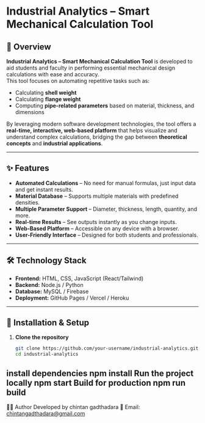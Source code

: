 # Industrial Analytics – Smart Mechanical Calculation Tool

## 📌 Overview
**Industrial Analytics – Smart Mechanical Calculation Tool** is developed to aid students and faculty in performing essential mechanical design calculations with ease and accuracy.  
This tool focuses on automating repetitive tasks such as:
- Calculating **shell weight**
- Calculating **flange weight**
- Computing **pipe-related parameters** based on material, thickness, and dimensions

By leveraging modern software development technologies, the tool offers a **real-time, interactive, web-based platform** that helps visualize and understand complex calculations, bridging the gap between **theoretical concepts** and **industrial applications**.

---

## ✨ Features
- **Automated Calculations** – No need for manual formulas, just input data and get instant results.
- **Material Database** – Supports multiple materials with predefined densities.
- **Multiple Parameter Support** – Diameter, thickness, length, quantity, and more.
- **Real-time Results** – See outputs instantly as you change inputs.
- **Web-Based Platform** – Accessible on any device with a browser.
- **User-Friendly Interface** – Designed for both students and professionals.

---

## 🛠️ Technology Stack
- **Frontend:** HTML, CSS, JavaScript (React/Tailwind)
- **Backend:** Node.js / Python
- **Database:** MySQL / Firebase
- **Deployment:** GitHub Pages / Vercel / Heroku

---

## 📂 Installation & Setup
1. **Clone the repository**
   ```bash
   git clone https://github.com/your-username/industrial-analytics.git
   cd industrial-analytics
install dependencies
npm install
Run the project locally
npm start
Build for production
npm run build
----
👨‍💻 Author
Developed by chintan gadthadara 
📧 Email: chintangadthadara@gmail.com



